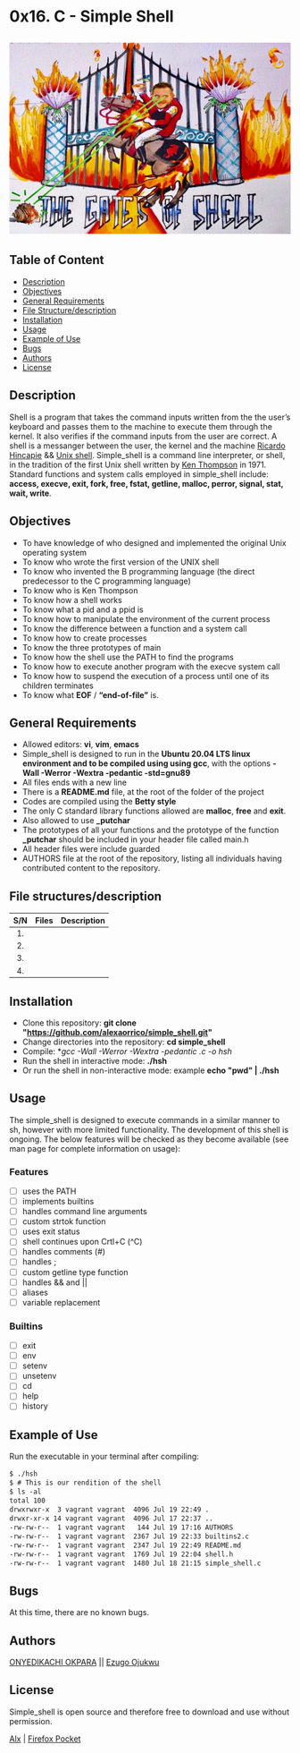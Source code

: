 # 0x16. C - Simple Shell
## ![alt text](https://github.com/Dikachis/alx-low_level_programming/blob/master/image/shell.jpg?raw=true)

## Table of Content
* [Description](#Description)
* [Objectives](#Objectives)
* [General Requirements](#General-Requirements)
* [File Structure/description](#File-structures/description)
* [Installation](#Installation)
* [Usage](#Usage)
* [Example of Use](#Example-of-Use)
* [Bugs](#Bugs)
* [Authors](#Authors)
* [License](#License)

## Description
Shell is a program that takes the command inputs written from the the user’s keyboard and passes them to the machine to execute them through the kernel. It also verifies if the command inputs from the user are correct. A shell is a messanger between the user, the kernel and the machine [Ricardo Hincapie](https://medium.com/swlh/tutorial-to-code-a-simple-shell-in-c-9405b2d3533e) && [Unix shell](https://en.wikipedia.org/wiki/Unix_shell). 
Simple_shell is a command line interpreter, or shell, in the tradition of the first Unix shell written by [Ken Thompson](https://en.wikipedia.org/wiki/Thompson_shell) in 1971. Standard functions and system calls employed in simple_shell include: **access, execve, exit, fork, free, fstat, getline, malloc, perror, signal, stat, wait, write**.

## Objectives
* To have knowledge of who designed and implemented the original Unix operating system
* To know who wrote the first version of the UNIX shell
* To know who invented the B programming language (the direct predecessor to the C programming language)
* To know who is Ken Thompson
* To know how a shell works
* To know what a pid and a ppid is
* To know how to manipulate the environment of the current process
* To know the difference between a function and a system call
* To know how to create processes
* To know the three prototypes of main
* To know how the shell use the PATH to find the programs
* To know how to execute another program with the execve system call
* To know how to suspend the execution of a process until one of its children terminates
* To know what **EOF** / **“end-of-file”** is.

## General Requirements
* Allowed editors: **vi**, **vim**, **emacs**
* Simple_shell is designed to run in the **Ubuntu 20.04 LTS linux environment and to be compiled using using gcc**, with the options **-Wall -Werror -Wextra -pedantic -std=gnu89**
* All files ends with a new line
* There is a **README.md** file, at the root of the folder of the project
* Codes are compiled using the **Betty style**
* The only C standard library functions allowed are **malloc**, **free** and **exit**.
* Also allowed to use **_putchar**
* The prototypes of all your functions and the prototype of the function **_putchar** should be included in your header file called main.h
* All header files were include guarded
* AUTHORS file at the root of the repository, listing all individuals having contributed content to the repository.

## File structures/description
| S/N   |       Files          |        Description  |
|:-----:|:--------------------:|:-------------------|
|1. |  |  |
|2.|  |  |
|3. |  |  |
|4. |  |  |

## Installation
* Clone this repository: **git clone "https://github.com/alexaorrico/simple_shell.git"**
* Change directories into the repository: **cd simple_shell**
* Compile: **gcc -Wall -Werror -Wextra -pedantic *.c -o hsh**
* Run the shell in interactive mode: **./hsh**
* Or run the shell in non-interactive mode: example **echo "pwd" | ./hsh**

## Usage
The simple_shell is designed to execute commands in a similar manner to sh, however with more limited functionality. The development of this shell is ongoing. The below features will be checked as they become available (see man page for complete information on usage):
### Features
- [ ] uses the PATH
- [ ] implements builtins
- [ ] handles command line arguments
- [ ] custom strtok function
- [ ] uses exit status
- [ ] shell continues upon Crtl+C (^C)
- [ ] handles comments (#)
- [ ] handles ;
- [ ] custom getline type function
- [ ] handles && and ||
- [ ] aliases
- [ ] variable replacement

### Builtins
- [ ] exit
- [ ] env
- [ ] setenv
- [ ] unsetenv
- [ ] cd
- [ ] help
- [ ] history

## Example of Use
Run the executable in your terminal after compiling:
```
$ ./hsh
$ # This is our rendition of the shell
$ ls -al
total 100
drwxrwxr-x  3 vagrant vagrant  4096 Jul 19 22:49 .
drwxr-xr-x 14 vagrant vagrant  4096 Jul 17 22:37 ..
-rw-rw-r--  1 vagrant vagrant   144 Jul 19 17:16 AUTHORS
-rw-rw-r--  1 vagrant vagrant  2367 Jul 19 22:33 builtins2.c
-rw-rw-r--  1 vagrant vagrant  2347 Jul 19 22:49 README.md
-rw-rw-r--  1 vagrant vagrant  1769 Jul 19 22:04 shell.h
-rw-rw-r--  1 vagrant vagrant  1480 Jul 18 21:15 simple_shell.c
```

## Bugs
At this time, there are no known bugs.

## Authors
[ONYEDIKACHI OKPARA](https://github.com/Dikachis) || [Ezugo Ojukwu](https://github.com/zugo-m)

## License
Simple_shell is open source and therefore free to download and use without permission.


[Alx](https://alx-intranet.hbtn.io/projects/235) | [Firefox Pocket](https://getpocket.com/my-list?src=navbar)
